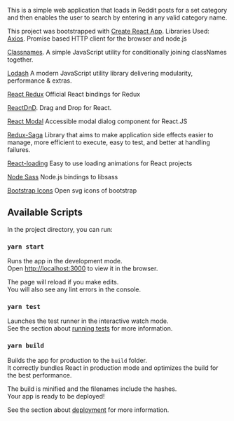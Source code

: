 This is a simple web application that loads in Reddit posts for a set category and then enables the user to search by entering in any valid category name.

This project was bootstrapped with [Create React App](https://github.com/facebook/create-react-app).
Libraries Used:
[Axios](https://github.com/axios/axios).
Promise based HTTP client for the browser and node.js

[Classnames](https://github.com/JedWatson/classnames#readme).
A simple JavaScript utility for conditionally joining classNames together.

[Lodash](https://lodash.com/)
A modern JavaScript utility library delivering modularity, performance & extras.

[React Redux](https://github.com/reduxjs/react-redux)
Official React bindings for Redux

[ReactDnD](https://github.com/react-dnd/react-dnd#readme).
Drag and Drop for React.

[React Modal](https://github.com/reactjs/react-modal)
Accessible modal dialog component for React.JS

[Redux-Saga](https://redux-saga.js.org/)
Library that aims to make application side effects easier to manage, more efficient to execute, easy to test, and better at handling failures.

[React-loading](https://github.com/fakiolinho/react-loading)
Easy to use loading animations for React projects

[Node Sass](https://github.com/sass/node-sass)
Node.js bindings to libsass

[Bootstrap Icons](https://icons.getbootstrap.com/)
Open svg icons of bootstrap

## Available Scripts

In the project directory, you can run:

### `yarn start`

Runs the app in the development mode.<br />
Open [http://localhost:3000](http://localhost:3000) to view it in the browser.

The page will reload if you make edits.<br />
You will also see any lint errors in the console.

### `yarn test`

Launches the test runner in the interactive watch mode.<br />
See the section about [running tests](https://facebook.github.io/create-react-app/docs/running-tests) for more information.

### `yarn build`

Builds the app for production to the `build` folder.<br />
It correctly bundles React in production mode and optimizes the build for the best performance.

The build is minified and the filenames include the hashes.<br />
Your app is ready to be deployed!

See the section about [deployment](https://facebook.github.io/create-react-app/docs/deployment) for more information.

